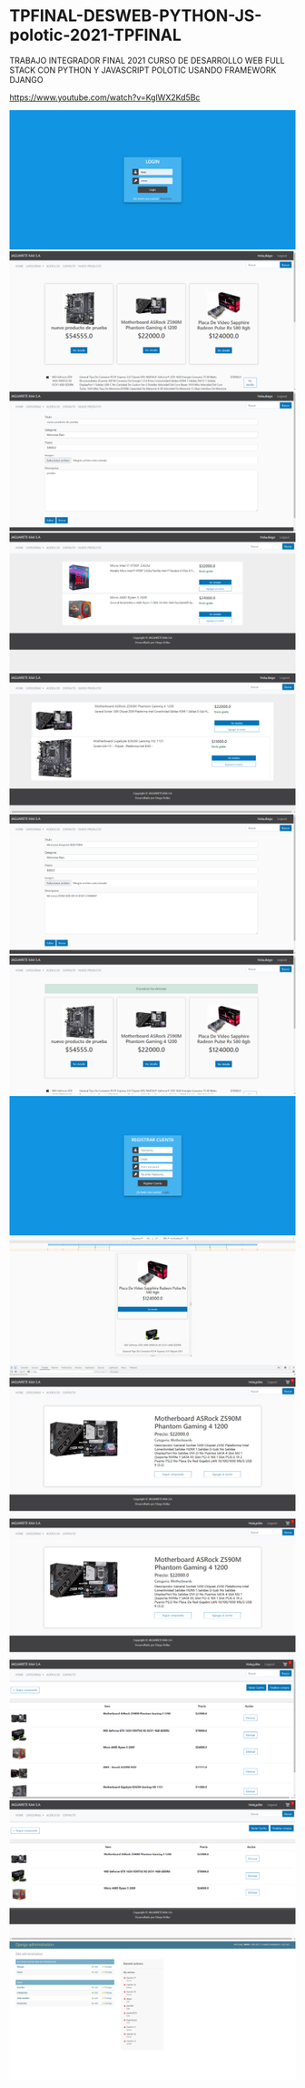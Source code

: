 # TPFINAL-DESWEB-PYTHON-JS-polotic-2021-TPFINAL
TRABAJO INTEGRADOR FINAL 2021 CURSO DE DESARROLLO WEB FULL STACK CON PYTHON Y JAVASCRIPT POLOTIC USANDO FRAMEWORK DJANGO

https://www.youtube.com/watch?v=KglWX2Kd5Bc

![](static/images/fotos/1.jpg)
![](static/images/fotos/2.jpg)
![](static/images/fotos/3.jpg)
![](static/images/fotos/4.jpg)
![](static/images/fotos/5.jpg)
![](static/images/fotos/6.jpg)
![](static/images/fotos/7.jpg)
![](static/images/fotos/8.jpg)
![](static/images/fotos/9.jpg)
![](static/images/fotos/10.jpg)
![](static/images/fotos/11.jpg)
![](static/images/fotos/12.jpg)
![](static/images/fotos/13.jpg)
![](static/images/fotos/14.jpg)
